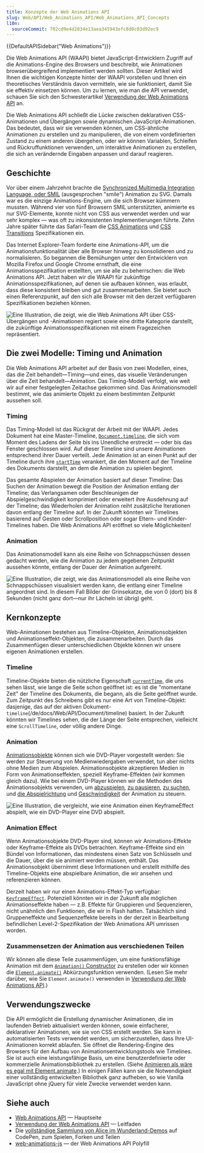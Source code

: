 ```yaml
---
title: Konzepte der Web Animations API
slug: Web/API/Web_Animations_API/Web_Animations_API_Concepts
l10n:
  sourceCommit: 702cd9e4d2834e13aea345943efc8d0c03d92ec9
---
```


{{DefaultAPISidebar("Web Animations")}}

Die Web Animations API (WAAPI) bietet JavaScript-Entwicklern Zugriff auf die Animations-Engine des Browsers und beschreibt, wie Animationen browserübergreifend implementiert werden sollten. Dieser Artikel wird Ihnen die wichtigen Konzepte hinter der WAAPI vorstellen und Ihnen ein theoretisches Verständnis davon vermitteln, wie sie funktioniert, damit Sie sie effektiv einsetzen können. Um zu lernen, wie man die API verwendet, schauen Sie sich den Schwesterartikel [Verwendung der Web Animations API](/de/docs/Web/API/Web_Animations_API/Using_the_Web_Animations_API) an.

Die Web Animations API schließt die Lücke zwischen deklarativen CSS-Animationen und Übergängen sowie dynamischen JavaScript-Animationen. Das bedeutet, dass wir sie verwenden können, um CSS-ähnliche Animationen zu erstellen und zu manipulieren, die von einem vordefinierten Zustand zu einem anderen übergehen, oder wir können Variablen, Schleifen und Rückruffunktionen verwenden, um interaktive Animationen zu erstellen, die sich an verändernde Eingaben anpassen und darauf reagieren.

## Geschichte

Vor über einem Jahrzehnt brachte die [Synchronized Multimedia Integration Language, oder SMIL](/de/docs/Web/SVG/Guides/SVG_animation_with_SMIL) (ausgesprochen "smile") Animation zu SVG. Damals war es die einzige Animations-Engine, um die sich Browser kümmern mussten. Während vier von fünf Browsern SMIL unterstützten, animierte es nur SVG-Elemente, konnte nicht von CSS aus verwendet werden und war sehr komplex — was oft zu inkonsistenten Implementierungen führte. Zehn Jahre später führte das Safari-Team die [CSS Animations](https://drafts.csswg.org/css-animations/) und [CSS Transitions](https://drafts.csswg.org/css-transitions/) Spezifikationen ein.

Das Internet Explorer-Team forderte eine Animations-API, um die Animationsfunktionalität über alle Browser hinweg zu konsolidieren und zu normalisieren. So begannen die Bemühungen unter den Entwicklern von Mozilla Firefox und Google Chrome ernsthaft, die eine Animationsspezifikation erstellten, um sie alle zu beherrschen: die Web Animations API. Jetzt haben wir die WAAPI für zukünftige Animationsspezifikationen, auf denen sie aufbauen können, was erlaubt, dass diese konsistent bleiben und gut zusammenarbeiten. Sie bietet auch einen Referenzpunkt, auf den sich alle Browser mit den derzeit verfügbaren Spezifikationen beziehen können.

![Eine Illustration, die zeigt, wie die Web Animations API über CSS-Übergängen und -Animationen regiert sowie eine dritte Kategorie darstellt, die zukünftige Animationsspezifikationen mit einem Fragezeichen repräsentiert.](waapi_diagram_white.png)

## Die zwei Modelle: Timing und Animation

Die Web Animations API arbeitet auf der Basis von zwei Modellen, eines, das die Zeit behandelt—Timing—und eines, das visuelle Veränderungen über die Zeit behandelt—Animation. Das Timing-Modell verfolgt, wie weit wir auf einer festgelegten Zeitachse gekommen sind. Das Animationsmodell bestimmt, wie das animierte Objekt zu einem bestimmten Zeitpunkt aussehen soll.

### Timing

Das Timing-Modell ist das Rückgrat der Arbeit mit der WAAPI. Jedes Dokument hat eine Master-Timeline, [`Document.timeline`](/de/docs/Web/API/Document/timeline), die sich vom Moment des Ladens der Seite bis ins Unendliche erstreckt — oder bis das Fenster geschlossen wird. Auf dieser Timeline sind unsere Animationen entsprechend ihrer Dauer verteilt. Jede Animation ist an einen Punkt auf der Timeline durch ihre [`startTime`](/de/docs/Web/API/Animation/startTime) verankert, die den Moment auf der Timeline des Dokuments darstellt, an dem die Animation zu spielen beginnt.

Das gesamte Abspielen der Animation basiert auf dieser Timeline: Das Suchen der Animation bewegt die Position der Animation entlang der Timeline; das Verlangsamen oder Beschleunigen der Abspielgeschwindigkeit komprimiert oder erweitert ihre Ausdehnung auf der Timeline; das Wiederholen der Animation reiht zusätzliche Iterationen davon entlang der Timeline auf. In der Zukunft könnten wir Timelines basierend auf Gesten oder Scrollposition oder sogar Eltern- und Kinder-Timelines haben. Die Web Animations API eröffnet so viele Möglichkeiten!

### Animation

Das Animationsmodell kann als eine Reihe von Schnappschüssen dessen gedacht werden, wie die Animation zu jedem gegebenen Zeitpunkt aussehen könnte, entlang der Dauer der Animation aufgereiht.

![Eine Illustration, die zeigt, wie das Animationsmodell als eine Reihe von Schnappschüssen visualisiert werden kann, die entlang einer Timeline angeordnet sind. In diesem Fall Bilder der Grinsekatze, die von 0 (dort) bis 8 Sekunden (nicht ganz dort—nur ihr Lächeln ist übrig) geht.](waapi_timing_diagram_white.png)

## Kernkonzepte

Web-Animationen bestehen aus Timeline-Objekten, Animationsobjekten und Animationseffekt-Objekten, die zusammenarbeiten. Durch das Zusammenfügen dieser unterschiedlichen Objekte können wir unsere eigenen Animationen erstellen.

### Timeline

Timeline-Objekte bieten die nützliche Eigenschaft [`currentTime`](/de/docs/Web/API/AnimationTimeline/currentTime), die uns sehen lässt, wie lange die Seite schon geöffnet ist: es ist die "momentane Zeit" der Timeline des Dokuments, die begann, als die Seite geöffnet wurde. Zum Zeitpunkt des Schreibens gibt es nur eine Art von Timeline-Objekt: dasjenige, das auf der aktiven Dokument-`timeline`(/de/docs/Web/API/Document/timeline) basiert. In der Zukunft könnten wir Timelines sehen, die der Länge der Seite entsprechen, vielleicht eine `ScrollTimeline`, oder völlig andere Dinge.

### Animation

[Animationsobjekte](/de/docs/Web/API/Animation) können sich wie DVD-Player vorgestellt werden: Sie werden zur Steuerung von Medienwiedergaben verwendet, tun aber nichts ohne Medien zum Abspielen. Animationsobjekte akzeptieren Medien in Form von Animationseffekten, speziell Keyframe-Effekten (wir kommen gleich dazu). Wie bei einem DVD-Player können wir die Methoden des Animationsobjekts verwenden, um [abzuspielen](/de/docs/Web/API/Animation/play), [zu pausieren](/de/docs/Web/API/Animation/pause), [zu suchen](/de/docs/Web/API/Animation/currentTime), und [die Abspielrichtung](/de/docs/Web/API/Animation/reverse) und [Geschwindigkeit](/de/docs/Web/API/Animation/playbackRate) der Animation zu steuern.

![Eine Illustration, die vergleicht, wie eine Animation einen KeyframeEffect abspielt, wie ein DVD-Player eine DVD abspielt.](waapi_player_diagram_white.png)

### Animation Effect

Wenn Animationsobjekte DVD-Player sind, können wir Animations-Effekte oder Keyframe-Effekte als DVDs betrachten. Keyframe-Effekte sind ein Bündel von Informationen, das mindestens einen Satz von Schlüsseln und die Dauer, über die sie animiert werden müssen, enthält. Das Animationsobjekt übernimmt diese Informationen und erstellt mithilfe des Timeline-Objekts eine abspielbare Animation, die wir ansehen und referenzieren können.

Derzeit haben wir nur einen Animations-Effekt-Typ verfügbar: [`KeyframeEffect`](/de/docs/Web/API/KeyframeEffect). Potenziell könnten wir in der Zukunft alle möglichen Animationseffekte haben — z.B. Effekte für Gruppieren und Sequenzieren, nicht unähnlich den Funktionen, die wir in Flash hatten. Tatsächlich sind Gruppeneffekte und Sequenzeffekte bereits in der derzeit in Bearbeitung befindlichen Level-2-Spezifikation der Web Animations API umrissen worden.

### Zusammensetzen der Animation aus verschiedenen Teilen

Wir können alle diese Teile zusammenfügen, um eine funktionsfähige Animation mit dem [`Animation()` Constructor](/de/docs/Web/API/Animation/Animation) zu erstellen oder wir können die [`Element.animate()`](/de/docs/Web/API/Element/animate) Abkürzungsfunktion verwenden. (Lesen Sie mehr darüber, wie Sie `Element.animate()` verwenden in [Verwendung der Web Animations API](/de/docs/Web/API/Web_Animations_API/Using_the_Web_Animations_API).)

## Verwendungszwecke

Die API ermöglicht die Erstellung dynamischer Animationen, die im laufenden Betrieb aktualisiert werden können, sowie einfacherer, deklarativer Animationen, wie sie von CSS erstellt werden. Sie kann in automatisierten Tests verwendet werden, um sicherzustellen, dass Ihre UI-Animationen korrekt ablaufen. Sie öffnet die Rendering-Engine des Browsers für den Aufbau von Animationsentwicklungstools wie Timelines. Sie ist auch eine leistungsfähige Basis, um eine benutzerdefinierte oder kommerzielle Animationsbibliothek zu erstellen. (Siehe [Animieren als wäre es egal mit Element.animate](https://hacks.mozilla.org/2016/08/animating-like-you-just-dont-care-with-element-animate/).) In einigen Fällen kann sie die Notwendigkeit einer vollständig entwickelten Bibliothek ganz aufheben, so wie Vanilla JavaScript ohne jQuery für viele Zwecke verwendet werden kann.

## Siehe auch

- [Web Animations API](/de/docs/Web/API/Web_Animations_API) — Hauptseite
- [Verwendung der Web Animations API](/de/docs/Web/API/Web_Animations_API/Using_the_Web_Animations_API) — Leitfaden
- Die [vollständige Sammlung von Alice im Wunderland-Demos](https://codepen.io/collection/nqNJvD) auf CodePen, zum Spielen, Forken und Teilen
- [web-animations-js](https://github.com/web-animations/web-animations-js) — der Web Animations API Polyfill
